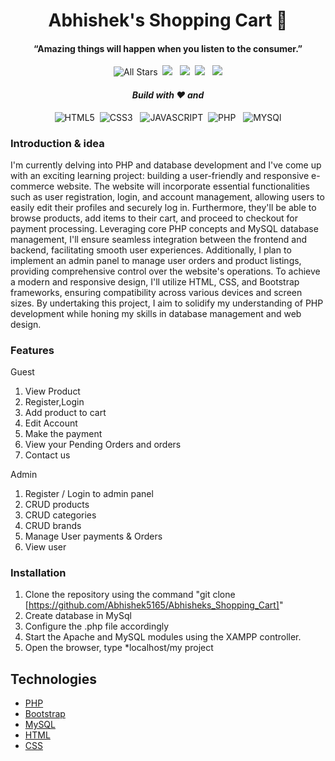 <p>
  <h1 align="center"><b>Abhishek's Shopping Cart 🙂</b></h1>
</p>

<p>
  <h4 align="center"><b>“Amazing things will happen when you listen to the consumer.” </b></h4>
</p>

<p align="center"> 
    <img alt="All Stars" src="https://visitor-badge.laobi.icu/badge?page_id=Abhishek5165.Abhisheks_Shopping_Cart"/>&nbsp;
    <img src="https://img.shields.io/github/stars/Abhishek5165/Abhisheks_Shopping_Cart" />
    &nbsp;
    <img src="https://img.shields.io/github/forks/Abhishek5165/Abhisheks_Shopping_Cart" />&nbsp;
    <img src="https://img.shields.io/github/repo-size/Abhishek5165/Abhisheks_Shopping_Cart"/>
    &nbsp;
    <img src="https://img.shields.io/github/last-commit/Abhishek5165/Abhisheks_Shopping_Cart"/>
</p>

<p>
  <h4 align="center"><i>Build with ❤️ and</i></h4>
</p>
<p align="center"> 
    <img alt="HTML5" src="https://img.shields.io/badge/HTML5-E34F26?&logo=html5&logoColor=white"/>&nbsp;
    <img src="https://img.shields.io/badge/CSS3-1572B6?&logo=css3&logoColor=white" alt="CSS3" />
    &nbsp;
    <img src="https://img.shields.io/badge/JavaScript-323330?&logo=javascript&logoColor=F7DF1E" alt="JAVASCRIPT" />&nbsp;
    <img src="https://img.shields.io/badge/PHP-777BB4?&logo=php&logoColor=white" alt="PHP"/>
    &nbsp;
    <img src="https://img.shields.io/badge/MySQL-005C84?&logo=mysql&logoColor=white" alt="MYSQl"/>
    
</p>

### Introduction & idea 

<p>I'm currently delving into PHP and database development and I've come up with an exciting learning project: building a user-friendly and responsive e-commerce website.
The website will incorporate essential functionalities such as user registration, login, and account management, allowing users to easily edit their profiles and securely log in. Furthermore, they'll be able to browse products, add items to their cart, and proceed to checkout for payment processing.
Leveraging core PHP concepts and MySQL database management, I'll ensure seamless integration between the frontend and backend, facilitating smooth user experiences. Additionally, I plan to implement an admin panel to manage user orders and product listings, providing comprehensive control over the website's operations.
To achieve a modern and responsive design, I'll utilize HTML, CSS, and Bootstrap frameworks, ensuring compatibility across various devices and screen sizes. By undertaking this project, I aim to solidify my understanding of PHP development while honing my skills in database management and web design.</p>

### Features

Guest
1. View Product
2. Register,Login
3. Add product to cart
4. Edit Account
5. Make the payment
6. View your Pending Orders and orders
7. Contact us

Admin 
1. Register / Login to admin panel
2. CRUD products
3. CRUD categories
4. CRUD brands
5. Manage User payments & Orders
6. View user

### Installation
1. Clone the repository using the command "git clone [https://github.com/Abhishek5165/Abhisheks_Shopping_Cart]"
2. Create database in MySql
3. Configure the .php file accordingly
4. Start the Apache and MySQL modules using the XAMPP controller.
5. Open the browser, type *localhost/my project 

## Technologies
- [PHP](https://www.php.net/docs.php)
- [Bootstrap](https://getbootstrap.com)
- [MySQL](https://www.mysql.com)
- [HTML](https://www.w3schools.com/html/default.asp)
- [CSS](https://www.w3schools.com/css/default.asp)

